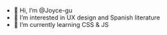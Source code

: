 - 👋 Hi, I’m @Joyce-gu
- 👀 I’m interested in UX design and Spanish literature
- 🌱 I’m currently learning CSS & JS


